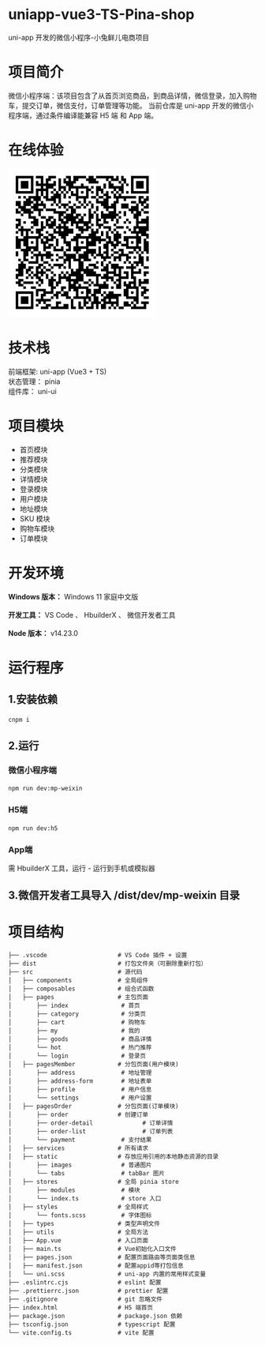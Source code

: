 # uniapp-vue3-TS-Pina-shop
uni-app 开发的微信小程序-小兔鲜儿电商项目

# 项目简介
微信小程序端：该项目包含了从首页浏览商品，到商品详情，微信登录，加入购物车，提交订单，微信支付，订单管理等功能。
当前仓库是 uni-app 开发的微信小程序端，通过条件编译能兼容 H5 端 和 App 端。

# 在线体验
<!-- ![image](https://github.com/yuwenjun9420/uniapp-vue3-TS-Pina-shop/blob/master/readme/image/orpR85Z1uO0SFsTvCz_MwOZiEh74.jpg) -->
<img width="300px" src="https://github.com/yuwenjun9420/uniapp-vue3-TS-Pina-shop/blob/master/readme/image/orpR85Z1uO0SFsTvCz_MwOZiEh74.jpg"/>

# 技术栈
前端框架:  uni-app (Vue3 + TS) <br>
状态管理： pinia <br>
组件库： uni-ui <br>

# 项目模块
* 首页模块
* 推荐模块
* 分类模块
* 详情模块
* 登录模块
* 用户模块
* 地址模块
* SKU 模块
* 购物车模块
* 订单模块

# 开发环境
**Windows 版本：** Windows 11 家庭中文版 <br>  
**开发工具：** VS Code 、 HbuilderX 、 微信开发者工具 <br>  
**Node 版本：** v14.23.0 <br>  

# 运行程序
## 1.安装依赖
```cnpm i```
## 2.运行
### 微信小程序端
```npm run dev:mp-weixin```

### H5端
```npm run dev:h5```

### App端
需 HbuilderX 工具，运行 - 运行到手机或模拟器

## 3.微信开发者工具导入 /dist/dev/mp-weixin 目录

# 项目结构

```├── .husky                     # Git Hooks
├── .vscode                    # VS Code 插件 + 设置
├── dist                       # 打包文件夹（可删除重新打包）
├── src                        # 源代码
│   ├── components             # 全局组件
│   ├── composables            # 组合式函数
│   ├── pages                  # 主包页面
│       ├── index               # 首页
│       ├── category            # 分类页
│       ├── cart                # 购物车
│       ├── my                  # 我的
│       ├── goods               # 商品详情
│       └── hot                 # 热门推荐
│       └── login               # 登录页
│   ├── pagesMember            # 分包页面(用户模块)
│       ├── address             # 地址管理
│       ├── address-form        # 地址表单
│       ├── profile             # 用户信息
│       └── settings            # 用户设置
│   ├── pagesOrder             # 分包页面(订单模块)
│       ├── order              # 创建订单
│       ├── order-detail              # 订单详情
│       ├── order-list                # 订单列表
│       └── payment             # 支付结果
│   ├── services               # 所有请求
│   ├── static                 # 存放应用引用的本地静态资源的目录
│       ├── images              # 普通图片
│       └── tabs                # tabBar 图片
│   ├── stores                 # 全局 pinia store
│       ├── modules             # 模块
│       └── index.ts            # store 入口
│   ├── styles                 # 全局样式
│       └── fonts.scss          # 字体图标
│   ├── types                  # 类型声明文件
│   ├── utils                  # 全局方法
│   ├── App.vue                # 入口页面
│   ├── main.ts                # Vue初始化入口文件
│   ├── pages.json             # 配置页面路由等页面类信息
│   ├── manifest.json          # 配置appid等打包信息
│   └── uni.scss               # uni-app 内置的常用样式变量
├── .eslintrc.cjs              # eslint 配置
├── .prettierrc.json           # prettier 配置
├── .gitignore                 # git 忽略文件
├── index.html                 # H5 端首页
├── package.json               # package.json 依赖
├── tsconfig.json              # typescript 配置
└── vite.config.ts             # vite 配置
```
